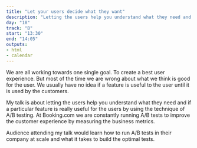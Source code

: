 ```yaml
---
title: "Let your users decide what they want"
description: "Letting the users help you understand what they need and if a particular feature is really useful for the users by using the technique of A/B testing."
day: "18"
track: "B"
start: "13:30"
end: "14:05"
outputs:
- html
- calendar
---
```


We are all working towards one single goal. To create a best user experience. But most of the time we are wrong about what we think is good for the user. We usually have no idea if a feature is useful to the user until it is used by the customers.

My talk is about letting the users help you understand what they need and if a particular feature is really useful for the users by using the technique of A/B testing. At Booking.com we are constantly running A/B tests to improve the customer experience by measuring the business metrics.

Audience attending my talk would learn how to run A/B tests in their company at scale and what it takes to build the optimal tests.